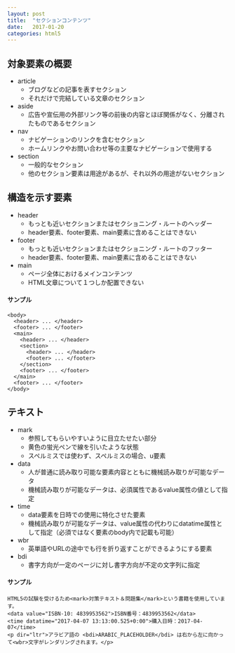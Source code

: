 ```yaml
---
layout: post
title:  "セクションコンテンツ"
date:   2017-01-20
categories: html5
---
```


## 対象要素の概要

- article
  - ブログなどの記事を表すセクション
  - それだけで完結している文章のセクション
- aside
  - 広告や宣伝用の外部リンク等の前後の内容とほぼ関係がなく、分離されたものであるセクション
- nav
  - ナビゲーションのリンクを含むセクション
  - ホームリンクやお問い合わせ等の主要なナビゲーションで使用する
- section
  - 一般的なセクション
  - 他のセクション要素は用途があるが、それ以外の用途がないセクション

## 構造を示す要素

- header
  - もっとも近いセクションまたはセクショニング・ルートのヘッダー
  - header要素、footer要素、main要素に含めることはできない
- footer
  - もっとも近いセクションまたはセクショニング・ルートのフッター
  - header要素、footer要素、main要素に含めることはできない
- main
  - ページ全体におけるメインコンテンツ
  - HTML文章について１つしか配置できない

#### サンプル

```html5
<body>
  <header> ... </header>
  <footer> ... </footer>
  <main>
    <header> ... </header>
    <section>
      <header> ... </header>
      <footer> ... </footer>
    </section>
    <footer> ... </footer>
  </main>
  <footer> ... </footer>
</body>
```

## テキスト

- mark
  - 参照してもらいやすいように目立たせたい部分
  - 黄色の蛍光ペンで線を引いたような状態
  - スペルミスでは使わず、スペルミスの場合、u要素
- data
  - 人が普通に読み取り可能な要素内容とともに機械読み取りが可能なデータ
  - 機械読み取りが可能なデータは、必須属性であるvalue属性の値として指定
- time
  - data要素を日時での使用に特化させた要素
  - 機械読み取りが可能なデータは、value属性の代わりにdatatime属性として指定（必須ではなく要素のbody内で記載も可能）
- wbr
  - 英単語やURLの途中でも行を折り返すことができるようにする要素
- bdi
  - 書字方向が一定のページに対し書字方向が不定の文字列に指定

#### サンプル

```html5
HTML5の試験を受けるため<mark>対策テキスト＆問題集</mark>という書籍を使用しています。
<data value="ISBN-10: 4839953562">ISBN番号：4839953562</data>
<time datatime="2017-04-07 13:13:00.525+0:00">購入日時：2017-04-07</time>
<p dir="ltr">アラビア語の <bdi>ARABIC_PLACEHOLDER</bdi> は右から左に向かって<wbr>文字がレンダリングされます。</p>
```
